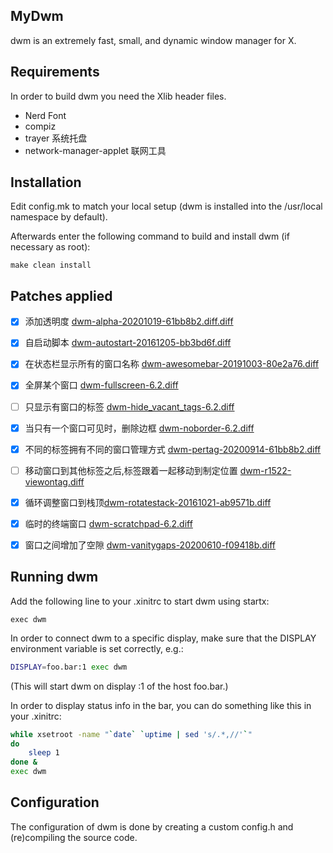 ## MyDwm

dwm is an extremely fast, small, and dynamic window manager for X.

## Requirements

In order to build dwm you need the Xlib header files.

- Nerd Font
- compiz
- trayer 系统托盘
- network-manager-applet 联网工具

## Installation

Edit config.mk to match your local setup (dwm is installed into
the /usr/local namespace by default).

Afterwards enter the following command to build and install dwm (if
necessary as root):

    make clean install

## Patches applied
- [x] 添加透明度 [dwm-alpha-20201019-61bb8b2.diff.diff](https://dwm.suckless.org/patches/alpha/)

- [x] 自启动脚本 [dwm-autostart-20161205-bb3bd6f.diff](https://dwm.suckless.org/patches/autostart/)

- [x] 在状态栏显示所有的窗口名称 [dwm-awesomebar-20191003-80e2a76.diff](https://dwm.suckless.org/patches/awesomebar/)

- [x] 全屏某个窗口 [dwm-fullscreen-6.2.diff](https://dwm.suckless.org/patches/fullscreen/)

- [ ] 只显示有窗口的标签 [dwm-hide_vacant_tags-6.2.diff](https://dwm.suckless.org/patches/hide_vacant_tags/)

- [x] 当只有一个窗口可见时，删除边框 [dwm-noborder-6.2.diff](https://dwm.suckless.org/patches/noborder/)

- [x] 不同的标签拥有不同的窗口管理方式 [dwm-pertag-20200914-61bb8b2.diff](https://dwm.suckless.org/patches/pertag/)

- [ ] 移动窗口到其他标签之后,标签跟着一起移动到制定位置 [dwm-r1522-viewontag.diff](https://dwm.suckless.org/patches/viewontag/)

- [x] 循环调整窗口到栈顶[dwm-rotatestack-20161021-ab9571b.diff](https://dwm.suckless.org/patches/rotatestack/)

- [x] 临时的终端窗口 [dwm-scratchpad-6.2.diff](https://dwm.suckless.org/patches/scratchpad/) 

- [x] 窗口之间增加了空隙 [dwm-vanitygaps-20200610-f09418b.diff ](https://dwm.suckless.org/patches/vanitygaps/)



## Running dwm

Add the following line to your .xinitrc to start dwm using startx:

    exec dwm

In order to connect dwm to a specific display, make sure that
the DISPLAY environment variable is set correctly, e.g.:

```bash
DISPLAY=foo.bar:1 exec dwm
```

(This will start dwm on display :1 of the host foo.bar.)

In order to display status info in the bar, you can do something
like this in your .xinitrc:

```bash
while xsetroot -name "`date` `uptime | sed 's/.*,//'`"
do
    sleep 1
done &
exec dwm
```

## Configuration

The configuration of dwm is done by creating a custom config.h
and (re)compiling the source code.
